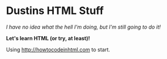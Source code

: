# Dustins HTML Stuff
*I have no idea what the hell I'm doing, but I'm still going to do it!*

**Let's learn HTML (or try, at least)!**

Using http://howtocodeinhtml.com to start.
